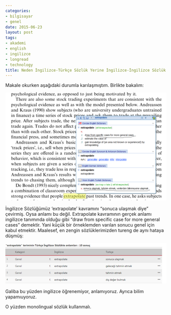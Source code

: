 ```yaml
---
categories:
- bilgisayar
- genel
date: 2015-06-23
layout: post
tags:
- akademi
- english
- ingilizce
- longread
- technology
title: Neden İngilizce-Türkçe Sözlük Yerine İngilizce-İngilizce Sözlük Kullanmalısınız
---
```


Makale okurken aşağıdaki durumla karılaşmıştım. Birlikte bakalım:

![](/images/tumblr_inline_nqegxrRmaT1r4exmc_540.png)

İngilizce Sözlüğümüz ‘extrapolate’ kavramını “sonuca ulaşmak diye” çevirmiş. Oysa anlamı bu değil. Extrapolate kavramının gerçek anlamı ingilizce tanımında olduğu gibi “draw from specific case for more general cases” demektir. Yani küçük bir örneklemden varılan sonucu genel için kabul etmektir. Maalesef, en zengin sözlüklerimizden tureng de aynı hataya düşmüş:

  

![](/images/tumblr_inline_nqeh1d4RrN1r4exmc_540.png)

Galiba bu yüzden ingilizce öğrenemiyor, anlamıyoruz. Ayrıca bilim yapamıuyoruz.

O yüzden monolingual sözlük kullanmalı.
